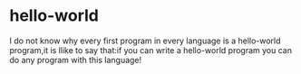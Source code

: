 # hello-world
I do not know why every first program  in every language is a hello-world program,it is llike to say that:if you can write a hello-world
program you can do any program with this language!
